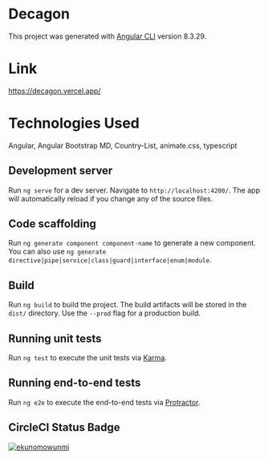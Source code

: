 # Decagon

This project was generated with [Angular CLI](https://github.com/angular/angular-cli) version 8.3.29.

# Link
https://decagon.vercel.app/

# Technologies Used
Angular, Angular Bootstrap MD, Country-List, animate.css, typescript

## Development server

Run `ng serve` for a dev server. Navigate to `http://localhost:4200/`. The app will automatically reload if you change any of the source files.

## Code scaffolding

Run `ng generate component component-name` to generate a new component. You can also use `ng generate directive|pipe|service|class|guard|interface|enum|module`.

## Build

Run `ng build` to build the project. The build artifacts will be stored in the `dist/` directory. Use the `--prod` flag for a production build.

## Running unit tests

Run `ng test` to execute the unit tests via [Karma](https://karma-runner.github.io).

## Running end-to-end tests

Run `ng e2e` to execute the end-to-end tests via [Protractor](http://www.protractortest.org/).

## CircleCI Status Badge
[![ekunomowunmi](https://circleci.com/gh/ekunomowunmi/Decagon.svg?style.svg&circle-token=0dfea163a0635a6e691c0c028c34e59153e1f04d)](https://circleci.com/gh/ekunomowunmi/circleci-docs)

